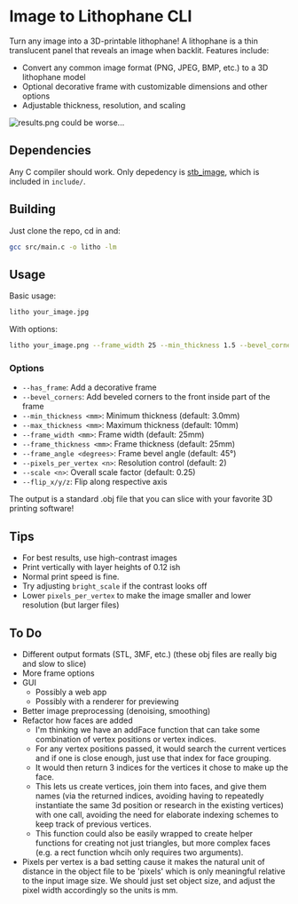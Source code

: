 # Image to Lithophane CLI 

Turn any image into a 3D-printable lithophane! A lithophane is a thin translucent panel that reveals an image when backlit. Features include:
- Convert any common image format (PNG, JPEG, BMP, etc.) to a 3D lithophane model
- Optional decorative frame with customizable dimensions and other options
- Adjustable thickness, resolution, and scaling

![results.png](results.png)
could be worse...

## Dependencies
Any C compiler should work. Only depedency is [stb_image](https://github.com/nothings/stb), which is included in `include/`.

## Building
Just clone the repo, cd in and:
```bash
gcc src/main.c -o litho -lm
```

## Usage
Basic usage:
```bash
litho your_image.jpg
```

With options:
```bash
litho your_image.png --frame_width 25 --min_thickness 1.5 --bevel_corners -o output.obj
```

### Options
- `--has_frame`: Add a decorative frame
- `--bevel_corners`: Add beveled corners to the front inside part of the frame
- `--min_thickness <mm>`: Minimum thickness (default: 3.0mm)
- `--max_thickness <mm>`: Maximum thickness (default: 10mm)
- `--frame_width <mm>`: Frame width (default: 25mm)
- `--frame_thickness <mm>`: Frame thickness (default: 25mm)
- `--frame_angle <degrees>`: Frame bevel angle (default: 45°)
- `--pixels_per_vertex <n>`: Resolution control (default: 2)
- `--scale <n>`: Overall scale factor (default: 0.25)
- `--flip_x/y/z`: Flip along respective axis

The output is a standard .obj file that you can slice with your favorite 3D printing software!

## Tips
- For best results, use high-contrast images
- Print vertically with layer heights of 0.12 ish
- Normal print speed is fine.
- Try adjusting `bright_scale` if the contrast looks off
- Lower `pixels_per_vertex` to make the image smaller and lower resolution (but larger files)

## To Do
- Different output formats (STL, 3MF, etc.) (these obj files are really big and slow to slice)
- More frame options
- GUI
    - Possibly a web app
    - Possibly with a renderer for previewing
- Better image preprocessing (denoising, smoothing)
- Refactor how faces are added
    - I'm thinking we have an addFace function that can take some combination of vertex positions or vertex indices.
    - For any vertex positions passed, it would search the current vertices and if one is close enough, just use that index for face grouping.
    - It would then return 3 indices for the vertices it chose to make up the face.
    - This lets us create vertices, join them into faces, and give them names (via the returned indices, avoiding having to repeatedly instantiate the same 3d position or research in the existing vertices) with one call, avoiding the need for elaborate indexing schemes to keep track of previous vertices.
    - This function could also be easily wrapped to create helper functions for creating not just triangles, but more complex faces (e.g. a rect function whcih only requires two arguments).
- Pixels per vertex is a bad setting cause it makes the natural unit of distance in the object file to be 'pixels' which is only meaningful relative to the input image size. We should just set object size, and adjust the pixel width accordingly so the units is mm.